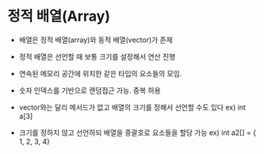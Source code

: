 # 정적 배열(Array)

- 배열은 정적 배열(array)와 동적 배열(vector)가 존재

- 정적 배열은 선언할 때 보통 크기를 설정해서 연산 진행
- 연속된 메모리 공간에 위치한 같은 타입의 요소들의 모임.
- 숫자 인덱스를 기반으로 랜덤접근 가능. 중복 허용

- vector와는 달리 메서드가 없고 배열의 크기를 정해서 선언할 수도 있다
  ex) int a[3]

- 크기를 정하지 않고 선언하되 배열을 중괄호로 요소들을 할당 가능
  ex) int a2[] = { 1, 2, 3, 4}
